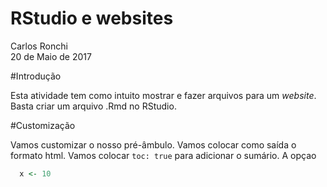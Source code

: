 # RStudio e websites
Carlos Ronchi  
20 de Maio de 2017  

#Introdução

Esta atividade tem como intuito mostrar e fazer arquivos para um *website*. 
Basta criar um arquivo .Rmd no RStudio. 

#Customização 

Vamos customizar o nosso pré-âmbulo. 
Vamos colocar como saída o formato html. Vamos colocar `toc: true` para adicionar
o sumário. A opçao 



```r
  x <- 10
```
